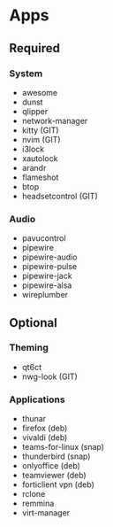 # Apps

## Required

### System

- awesome
- dunst
- qlipper
- network-manager
- kitty (GIT)
- nvim (GIT)
- i3lock
- xautolock
- arandr
- flameshot
- btop
- headsetcontrol (GIT)

### Audio

- pavucontrol
- pipewire
- pipewire-audio
- pipewire-pulse
- pipewire-jack
- pipewire-alsa
- wireplumber

## Optional

### Theming

- qt6ct
- nwg-look (GIT)

### Applications

- thunar
- firefox (deb)
- vivaldi (deb)
- teams-for-linux (snap)
- thunderbird (snap)
- onlyoffice (deb)
- teamviewer (deb)
- forticlient vpn (deb)
- rclone
- remmina
- virt-manager
